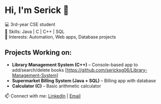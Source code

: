 # Hi, I'm Serick 👋

💻 3rd-year CSE student  
🔹 Skills: Java | C | C++ | SQL  
🔹 Interests: Automation, Web apps, Database projects  

## Projects Working on:
- **Library Management System (C++)** – Console-based app to add/search/delete books [https://github.com/sericksg06/Library-Management-System]
- **Supermarket Billing System (Java + SQL)** – Billing app with database  
- **Calculator (C)** – Basic arithmetic calculator 

📫 Connect with me: [LinkedIn](https://www.linkedin.com/in/sericksg06) | [Email](mailto:sericksg06@gmail.com)
